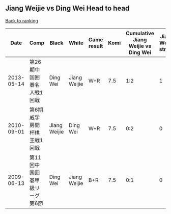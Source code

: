 ## Jiang Weijie vs Ding Wei Head to head

[Back to ranking](../../index.md)




| **Date** | **Comp** | **Black** | **White** | **Game result** | **Komi** | **Cumulative Jiang Weijie vs Ding Wei** | **Jiang Weijie streak** | **Ding Wei streak** | 
| --- | --- | --- | --- | --- | --- | --- | --- | --- |
| 2013-05-14 | 第26期中国囲碁名人戦1回戦 | Ding Wei | Jiang Weijie | W+R | 7.5 | 1:2 | 1 | 0 | 
| 2010-09-01 | 第6期威孚房開杯棋王戦1回戦 | Jiang Weijie | Ding Wei | W+R | 7.5 | 0:2 | 0 | 2 | 
| 2009-06-13 | 第11回中国囲碁甲級リーグ第6節 | Ding Wei | Jiang Weijie | B+R | 7.5 | 0:1 | 0 | 1 |




